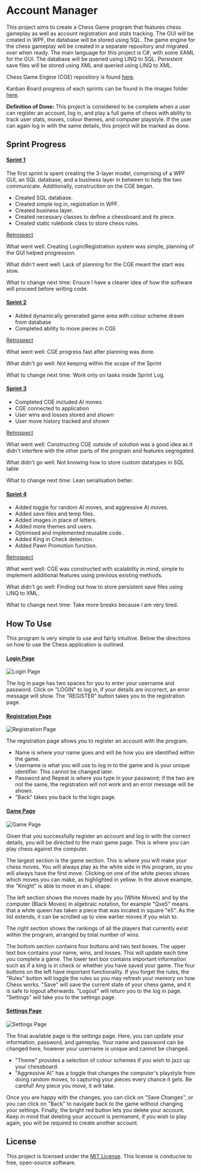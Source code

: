 # Account Manager

This project aims to create a Chess Game program that features chess gameplay as well as account registration and stats tracking. The GUI will be created in WPF, the database will be stored using SQL. The game engine for the chess gameplay will be created in a separate repository and migrated over when ready. The main language for this project is C#, with some XAML for the GUI. The database will be queried using LINQ to SQL. Persistent save files will be stored using XML and queried using LINQ to XML.

Chess Game Engine (CGE) repository is found [here](https://github.com/jkchuong/LetsTryMakeAChessGame).

Kanban Board progress of each sprints can be found in the images folder [here](https://github.com/jkchuong/AccountManager/tree/main/Images).

**Definition of Done:** This project is considered to be complete when a user can register an account, log in, and play a full game of chess with ability to track user stats, moves, colour themes, and computer playstyle. If the user can again log in with the same details, this project will be marked as done.

## Sprint Progress

#### <u>Sprint 1</u>

The first sprint is spent creating the 3-layer model, comprising of a WPF GUI, an SQL database, and a business layer in between to help the two communicate. Additionally, construction on the CGE began.

- Created SQL database.
- Created simple log in, registration in WPF.
- Created business layer.
- Created necessary classes to define a chessboard and its piece.
- Created static rulebook class to store chess rules.

<u>Retrospect</u>

What went well: Creating Login/Registration system was simple, planning of the GUI helped progression.

What didn't went well: Lack of planning for the CGE meant the start was slow.

What to change next time: Ensure I have a clearer idea of how the software will proceed before writing code. 

#### <u>Sprint 2</u>

- Added dynamically generated game area with colour scheme drawn from database
- Completed ability to move pieces in CGE

<u>Retrospect</u>

What went well: CGE progress fast after planning was done. 

What didn't go well: Not keeping within the scope of the Sprint

What to change next time: Work only on tasks inside Sprint Log.

#### <u>Sprint 3</u>

- Completed CGE included AI moves
- CGE connected to application
- User wins and losses stored and shown
- User move history tracked and shown

<u>Retrospect</u>

What went well: Constructing CGE outside of solution was a good idea as it didn't interfere with the other parts of the program and features segregated.

What didn't go well: Not knowing how to store custom datatypes in SQL table

What to change next time: Lean serialisation better.

#### <u>Sprint 4</u>

- Added toggle for random AI moves, and aggressive AI moves.
- Added save files and temp files.
- Added images in place of letters.
- Added more themes and users.
- Optimised and implemented reusable code..
- Added King in Check detection.
- Added Pawn Promotion function.

<u>Retrospect</u>

What went well: CGE was constructed with scalability in mind, simple to implement additional features using previous existing methods.

What didn't go well: Finding out how to store persistent save files using LINQ to XML.

What to change next time: Take more breaks because I am very tired.



## **How To Use**

This program is very simple to use and fairly intuitive. Below the directions on how to use the Chess application is outlined.

#### <u>Login Page</u>

![Login Page](https://github.com/jkchuong/AccountManager/blob/main/Images/Login.png)

The log in page has two spaces for you to enter your username and password. Click on "LOGIN" to log in, if your details are incorrect, an error message will show. The "REGISTER" button takes you to the registration page.

#### <u>Registration Page</u>

![Registration Page](https://github.com/jkchuong/AccountManager/blob/main/Images/Registration.png)

The registration page allows you to register an account with the program.

- Name is where your name goes and will be how you are identified within the game.
- Username is what you will use to log in to the game and is your unique identifier. This cannot be changed later.
- Password and Repeat is where you type in your password; if the two are not the same, the registration will not work and an error message will be shown.
- "Back" takes you back to the login page.

#### <u>Game Page</u>

![Game Page](https://github.com/jkchuong/AccountManager/blob/main/Images/Game.png)

Given that you successfully register an account and log in with the correct details, you will be directed to the main game page. This is where you can play chess against the computer.

The largest section is the game section. This is where you will make your chess moves. You will always play as the white side in this program, so you will always have the first move. Clicking on one of the white pieces shows which moves you can make, as highlighted in yellow. In the above example, the "Knight" is able to move in an L shape.

The left section shows the moves made by you (White Moves) and by the computer (Black Moves) in algebraic notation, for example "Qxe5" means that a white queen has taken a piece that was located in square "e5". As the list extends, it can be scrolled up to view earlier moves if you wish to.

The right section shows the rankings of all the players that currently exist within the program, arranged by total number of wins. 

The bottom section contains four buttons and two text boxes. The upper text box contains your name, wins, and losses. This will update each time you complete a game. The lower text box contains important information such as if a king is in check or whether you have saved your game. The four buttons on the left have important functionality. If you forget the rules, the "Rules" button will toggle the rules so you may refresh your memory on how Chess works. "Save" will save the current state of your chess game, and it is safe to logout afterwards. "Logout" will return you to the log in page. "Settings" will take you to the settings page.

#### <u>Settings Page</u>

![Settings Page](https://github.com/jkchuong/AccountManager/blob/main/Images/Settings.png)

The final available page is the settings page. Here, you can update your information, password, and gameplay. Your name and password can be changed here, however your username is unique and cannot be changed.

- "Theme" provides a selection of colour schemes if you wish to jazz up your chessboard.
- "Aggressive AI" has a toggle that changes the computer's playstyle from doing random moves, to capturing your pieces every chance it gets. Be careful! Any piece you move, it *will* take.

Once you are happy with the changes, you can click on "Save Changes", or you can click on "Back" to navigate back to the game without changing your settings. Finally, the bright red button lets you delete your account. Keep in mind that deleting your account is permanent, if you wish to play again, you will be required to create another account.

## License

This project is licensed under the [MIT License](https://opensource.org/licenses/MIT). This license is conducive to free, open-source software.
